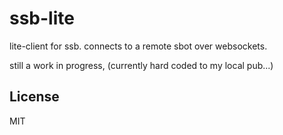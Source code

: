# ssb-lite

lite-client for ssb. connects to a remote sbot over websockets.

still a work in progress, (currently hard coded to my local pub...)

## License

MIT
